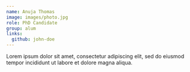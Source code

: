 ```yaml
---
name: Anuja Thomas 
image: images/photo.jpg
role: PhD Candidate 
group: alum
links:
  github: john-doe
---
```


Lorem ipsum dolor sit amet, consectetur adipiscing elit, sed do eiusmod tempor incididunt ut labore et dolore magna aliqua.
